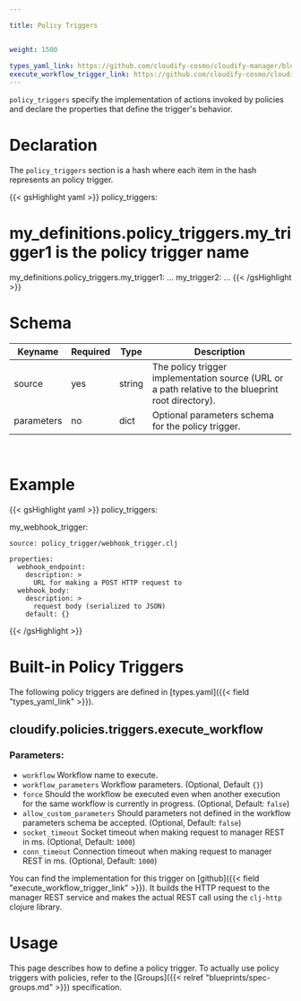 ```yaml
---

title: Policy Triggers


weight: 1500

types_yaml_link: https://github.com/cloudify-cosmo/cloudify-manager/blob/3.3/resources/rest-service/cloudify/types/types.yaml
execute_workflow_trigger_link: https://github.com/cloudify-cosmo/cloudify-manager/blob/3.3/resources/rest-service/cloudify/triggers/execute_workflow.clj
---
```


`policy_triggers` specify the implementation of actions invoked by policies and declare the properties that define the trigger's behavior.

# Declaration

The `policy_triggers` section is a hash where each item in the hash represents an policy trigger.

{{< gsHighlight  yaml >}}
policy_triggers:
  # my_definitions.policy_triggers.my_trigger1 is the policy trigger name
  my_definitions.policy_triggers.my_trigger1:
    ...
  my_trigger2:
    ...
{{< /gsHighlight >}}


# Schema

Keyname     | Required | Type        | Description
----------- | -------- | ----        | -----------
source      | yes      | string      | The policy trigger implementation source (URL or a path relative to the blueprint root directory).
parameters  | no       | dict        | Optional parameters schema for the policy trigger.


<br>

# Example

{{< gsHighlight  yaml >}}
policy_triggers:

  my_webhook_trigger:

    source: policy_trigger/webhook_trigger.clj

    properties:
      webhook_endpoint:
        description: >
          URL for making a POST HTTP request to
      webhook_body:
        description: >
          request body (serialized to JSON)
        default: {}

{{< /gsHighlight >}}


# Built-in Policy Triggers

The following policy triggers are defined in [types.yaml]({{< field "types_yaml_link" >}}).

## cloudify.policies.triggers.execute_workflow

### Parameters:

* `workflow` Workflow name to execute.
* `workflow_parameters` Workflow parameters. (Optional, Default `{}`)
* `force` Should the workflow be executed even when another execution for the same workflow is currently in progress. (Optional, Default: `false`)
* `allow_custom_parameters` Should parameters not defined in the workflow parameters schema be accepted. (Optional, Default: `false`)
* `socket_timeout` Socket timeout when making request to manager REST in ms. (Optional, Default: `1000`)
* `conn_timeout` Connection timeout when making request to manager REST in ms. (Optional, Default: `1000`)

You can find the implementation for this trigger on [github]({{< field "execute_workflow_trigger_link" >}}). It builds the HTTP request to the manager REST service and makes the actual REST call using the `clj-http` clojure library.

# Usage
This page describes how to define a policy trigger. To actually use policy triggers with policies,
refer to the [Groups]({{< relref "blueprints/spec-groups.md" >}}) specification.
